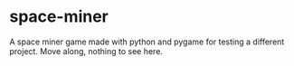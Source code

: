 # space-miner
A space miner game made with python and pygame for testing a different project. Move along, nothing to see here.

